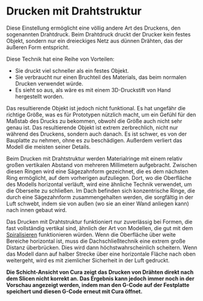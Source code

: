 Drucken mit Drahtstruktur
====
Diese Einstellung ermöglicht eine völlig andere Art des Druckens, den sogenannten Drahtdruck. Beim Drahtdruck druckt der Drucker kein festes Objekt, sondern nur ein dreieckiges Netz aus dünnen Drähten, das der äußeren Form entspricht.

Diese Technik hat eine Reihe von Vorteilen:
* Sie druckt viel schneller als ein festes Objekt.
* Sie verbraucht nur einen Bruchteil des Materials, das beim normalen Drucken verwendet würde.
* Es sieht so aus, als wäre es mit einem 3D-Druckstift von Hand hergestellt worden.

Das resultierende Objekt ist jedoch nicht funktional. Es hat ungefähr die richtige Größe, was es für Prototypen nützlich macht, um ein Gefühl für den Maßstab des Drucks zu bekommen, obwohl die Größe auch nicht sehr genau ist. Das resultierende Objekt ist extrem zerbrechlich, nicht nur während des Druckens, sondern auch danach. Es ist schwer, es von der Bauplatte zu nehmen, ohne es zu beschädigen. Außerdem verliert das Modell die meisten seiner Details.

Beim Drucken mit Drahtstruktur werden Materialringe mit einem relativ großen vertikalen Abstand von mehreren Millimetern aufgebracht. Zwischen diesen Ringen wird eine Sägezahnform gezeichnet, die es dem nächsten Ring ermöglicht, auf dem vorherigen aufzuliegen. Dort, wo die Oberfläche des Modells horizontal verläuft, wird eine ähnliche Technik verwendet, um die Oberseite zu schließen. Im Dach befinden sich konzentrische Ringe, die durch eine Sägezahnform zusammengehalten werden, die sorgfältig in der Luft schwebt, indem sie von außen (wo sie an einer Wand anliegen kann) nach innen gebaut wird.

Das Drucken mit Drahtstruktur funktioniert nur zuverlässig bei Formen, die fast vollständig vertikal sind, ähnlich der Art von Modellen, die gut mit dem [Spiralisieren](../blackmagic/magic_spiralize.md) funktionieren würden. Wenn die Oberfläche über weite Bereiche horizontal ist, muss die Dachschließtechnik eine extrem große Distanz überbrücken. Dies wird dann höchstwahrscheinlich scheitern. Wenn das Modell dann auf halber Strecke über eine horizontale Fläche nach oben weitergeht, wird es mit ziemlicher Sicherheit in der Luft gedruckt.

**Die Schicht-Ansicht von Cura zeigt das Drucken von Drähten direkt nach dem Slicen nicht korrekt an. Das Ergebnis kann jedoch immer noch in der Vorschau angezeigt werden, indem man den G-Code auf der Festplatte speichert und diesen G-Code erneut mit Cura öffnet.**